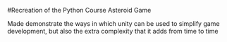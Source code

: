 #Recreation of the Python Course Asteroid Game

Made demonstrate the ways in which unity can be used to simplify game development, but also the extra complexity that it adds from time to time
